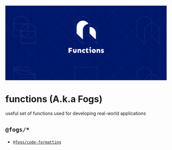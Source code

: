 ![bridged functions](./branding/cover.png)

# functions (A.k.a Fogs)

useful set of functions used for developing real-world applications

## `@fogs/*`

- [`@fogs/code-formatting`](./code-formatting)
